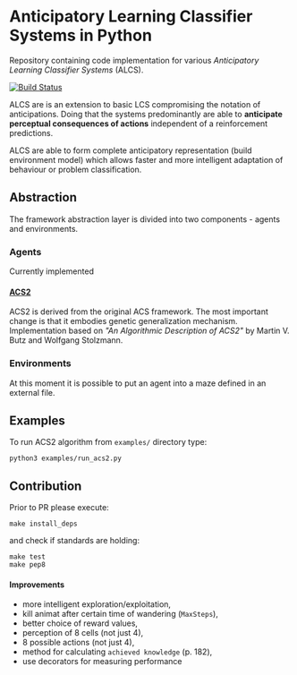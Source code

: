 # Anticipatory Learning Classifier Systems in Python
Repository containing code implementation for various *Anticipatory Learning Classifier Systems* (ALCS).

[![Build Status](https://travis-ci.org/khozzy/pyalcs.svg?branch=master)](https://travis-ci.org/khozzy/pyalcs)


ALCS are is an extension to basic LCS compromising the notation of anticipations. Doing that the systems predominantly are able to **anticipate perceptual consequences of actions** independent of a reinforcement predictions.
 
 ALCS are able to form complete anticipatory representation (build environment model) which allows faster
 and more intelligent adaptation of behaviour or problem classification.

## Abstraction
The framework abstraction layer is divided into two components - agents and environments.

### Agents
Currently implemented
#### [ACS2](acs/agent/acs2/ACS2.py)
ACS2 is derived from the original ACS framework. The most important change is that it embodies genetic generalization mechanism. Implementation based on *"An Algorithmic Description of ACS2"* by Martin V. Butz and Wolfgang Stolzmann.

### Environments
At this moment it is possible to put an agent into a maze defined in an external file.

## Examples
To run ACS2 algorithm from `examples/` directory type:

    python3 examples/run_acs2.py

## Contribution
Prior to PR please execute:

    make install_deps
    
and check if standards are holding:

    make test
    make pep8

#### Improvements
- more intelligent exploration/exploitation,
- kill animat after certain time of wandering (`MaxSteps`),
- better choice of reward values,
- perception of 8 cells (not just 4),
- 8 possible actions (not just 4),
- method for calculating `achieved knowledge` (p. 182),
- use decorators for measuring performance
